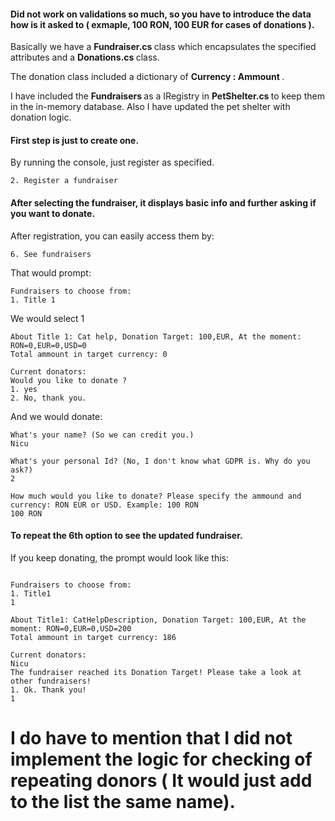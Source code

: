  
#### Did not work on validations so much, so you have to introduce the data how is it asked to ( exmaple, 100 RON, 100 EUR for cases of donations ). 


Basically we have a <b>  Fundraiser.cs  </b> class which encapsulates the  specified attributes  and a <b> Donations.cs </b> class.  

The donation class included a dictionary of <b> Currency : Ammount </b>.

I have included the <b> Fundraisers </b> as a IRegistry in <b> PetShelter.cs </b> to keep them in the in-memory database. Also I have updated the pet shelter with donation logic.
#### First step is just to create one. 

By running the console, just register as specified.
``` 
2. Register a fundraiser  
``` 

#### After selecting the fundraiser, it displays basic info and further asking if you want to donate. 

After registration, you can easily access them by:

``` 
6. See fundraisers 
```  
That would prompt: 
``` 
Fundraisers to choose from:
1. Title 1 
``` 

We would select 1

``` 
About Title 1: Cat help, Donation Target: 100,EUR, At the moment: RON=0,EUR=0,USD=0
Total ammount in target currency: 0

Current donators:
Would you like to donate ?
1. yes
2. No, thank you.
``` 

And we would donate: 

```
What's your name? (So we can credit you.)
Nicu

What's your personal Id? (No, I don't know what GDPR is. Why do you ask?)
2

How much would you like to donate? Please specify the ammound and  currency: RON EUR or USD. Example: 100 RON
100 RON

``` 

#### To repeat the 6th option to see the updated fundraiser.  

If you keep donating, the prompt would look like this:

``` 

Fundraisers to choose from:
1. Title1
1

About Title1: CatHelpDescription, Donation Target: 100,EUR, At the moment: RON=0,EUR=0,USD=200
Total ammount in target currency: 186

Current donators:
Nicu
The fundraiser reached its Donation Target! Please take a look at other fundraisers!
1. Ok. Thank you!
1 

```  


# I do have to mention that I did not implement the logic for checking of  repeating donors ( It would just add to the list the same name). 
### 
